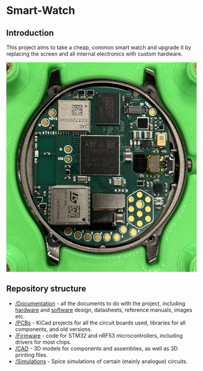 # Smart-Watch

## Introduction

This project aims to take a cheap, common smart watch and upgrade it by replacing the screen and all internal electronics with custom hardware.

![main_board_v3_front](/Documentation/Images/main_board_v3_front.jpg)

## Repository structure

* [/Documentation](/Documentation/README.md) - all the documents to do with the project, including [hardware](/Documentation/Hardware.md) and [software](/Documentation/Software.md) design, datasheets, reference manuals, images etc.
* [/PCBs](/PCBs/README.md) - KiCad projects for all the circuit boards used, libraries for all components, and old versions.
* [/Firmware](/Firmware/README.md) - code for STM32 and nRF53 microcontrollers, including drivers for most chips.
* [/CAD](/CAD/README.md) - 3D models for components and assemblies, as well as 3D printing files.
* [/Simulations](/Simulations/README.md) - Spice simulations of certain (mainly analogue) circuits.
